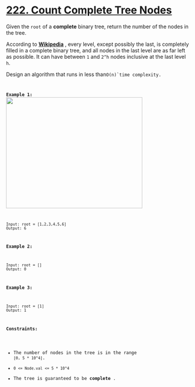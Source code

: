 # [222. Count Complete Tree Nodes](https://leetcode.com/problems/count-complete-tree-nodes/description/?envType=problem-list-v2&envId=binary-search)

Given the `root` of a **complete**  binary tree, return the number of the nodes in the tree.

According to **<a href="http://en.wikipedia.org/wiki/Binary_tree#Types_of_binary_trees" target="_blank">Wikipedia</a>** , every level, except possibly the last, is completely filled in a complete binary tree, and all nodes in the last level are as far left as possible. It can have between `1` and `2^h` nodes inclusive at the last level `h`.

Design an algorithm that runs in less than<code data-stringify-type="code">O(n)`time complexity.

**Example 1:** 
<img alt="" src="https://assets.leetcode.com/uploads/2021/01/14/complete.jpg" style="width: 372px; height: 302px;">

```
Input: root = [1,2,3,4,5,6]
Output: 6
```

**Example 2:** 

```
Input: root = []
Output: 0
```

**Example 3:** 

```
Input: root = [1]
Output: 1
```

**Constraints:** 

- The number of nodes in the tree is in the range `[0, 5 * 10^4]`.
- `0 <= Node.val <= 5 * 10^4`
- The tree is guaranteed to be **complete** .